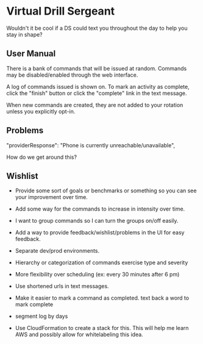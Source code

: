 # Virtual Drill Sergeant

Wouldn't it be cool if a DS could text you throughout the day to help you stay
in shape?


## User Manual

There is a bank of commands that will be issued at random.  Commands may be
disabled/enabled through the web interface.

A log of commands issued is shown on.  To mark an activity as complete, click
the "finish" button or click the "complete" link in the text message.

When new commands are created, they are not added to your rotation unless you
explicitly opt-in.


## Problems
  "providerResponse": "Phone is currently unreachable/unavailable",

  How do we get around this?


## Wishlist

* Provide some sort of goals or benchmarks or something so you can see your
improvement over time.

* Add some way for the commands to increase in intensity over time.

* I want to group commands so I can turn the groups on/off easily.

* Add a way to provide feedback/wishlist/problems in the UI for easy feedback.

* Separate dev/prod environments.

* Hierarchy or categorization of commands
  exercise type and severity

* More flexibility over scheduling (ex: every 30 minutes after 6 pm)

* Use shortened urls in text messages.

* Make it easier to mark a command as completed.
  text back a word to mark complete

* segment log by days

* Use CloudFormation to create a stack for this.  This will help me learn AWS
    and possibly allow for whitelabeling this idea.

